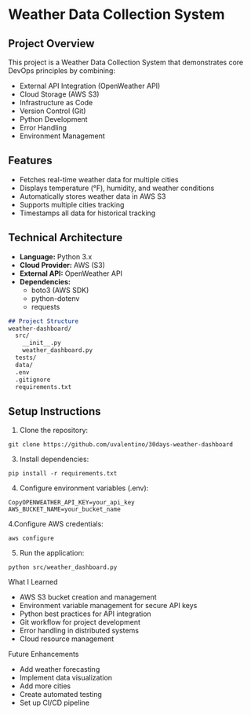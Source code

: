 # Weather Data Collection System

## Project Overview
This project is a Weather Data Collection System that demonstrates core DevOps principles by combining:
- External API Integration (OpenWeather API)
- Cloud Storage (AWS S3)
- Infrastructure as Code
- Version Control (Git)
- Python Development
- Error Handling
- Environment Management

## Features
- Fetches real-time weather data for multiple cities
- Displays temperature (°F), humidity, and weather conditions
- Automatically stores weather data in AWS S3
- Supports multiple cities tracking
- Timestamps all data for historical tracking

## Technical Architecture
- **Language:** Python 3.x
- **Cloud Provider:** AWS (S3)
- **External API:** OpenWeather API
- **Dependencies:** 
  - boto3 (AWS SDK)
  - python-dotenv
  - requests

```markdown
## Project Structure
weather-dashboard/
  src/
    __init__.py
    weather_dashboard.py
  tests/
  data/
  .env
  .gitignore
  requirements.txt
```
## Setup Instructions
1. Clone the repository:
```
git clone https://github.com/uvalentino/30days-weather-dashboard
```
3. Install dependencies:
```
pip install -r requirements.txt
```
4. Configure environment variables (.env):
```
CopyOPENWEATHER_API_KEY=your_api_key
AWS_BUCKET_NAME=your_bucket_name
```

4.Configure AWS credentials:
```
aws configure
```
5. Run the application:
```
python src/weather_dashboard.py
```
What I Learned

- AWS S3 bucket creation and management
- Environment variable management for secure API keys
- Python best practices for API integration
- Git workflow for project development
- Error handling in distributed systems
- Cloud resource management

Future Enhancements

- Add weather forecasting
- Implement data visualization
- Add more cities
- Create automated testing
- Set up CI/CD pipeline
